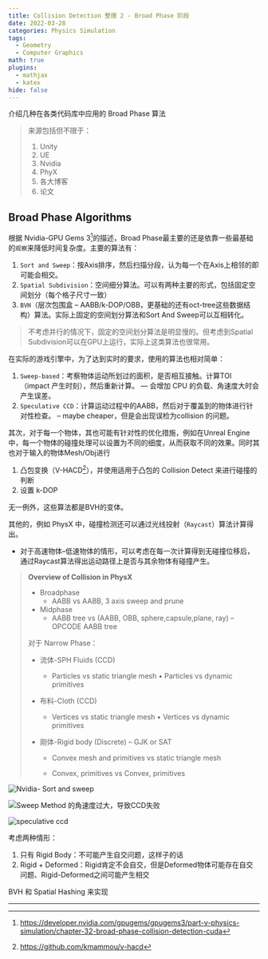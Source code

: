 ```yaml
---
title: Collision Detection 整理 2 - Broad Phase 阶段
date: 2022-03-28
categories: Physics Simulation
tags:
  - Geometry
  - Computer Graphics
math: true
plugins:
  - mathjax
  - katex
hide: false
---
```


介绍几种在各类代码库中应用的 Broad Phase 算法

<!-- more -->

> 来源包括但不限于：
>
> 1. Unity
> 2. UE
> 3. Nvidia
> 4. PhyX
> 5. 各大博客
> 6. 论文

## Broad Phase Algorithms

根据 Nvidia-GPU Gems 3[^1]的描述，Broad Phase最主要的还是依靠一些最基础的`观察`来降低时间复杂度。主要的算法有：

1. `Sort and Sweep`：按Axis排序，然后扫描分段，认为每一个在Axis上相邻的即可能会相交。
2. `Spatial Subdivision`：空间细分算法。可以有两种主要的形式，包括固定空间划分（每个格子尺寸一致）
3. `BVH`（层次包围盒 – AABB/k-DOP/OBB，更基础的还有oct-tree这些数据结构）算法。实际上固定的空间划分算法和Sort And Sweep可以互相转化。

> 不考虑并行的情况下，固定的空间划分算法是明显慢的。但考虑到Spatial Subdivision可以在GPU上运行，实际上这类算法也很常用。

在实际的游戏引擎中，为了达到实时的要求，使用的算法也相对简单：

1. `Sweep-based`：考察物体运动所划过的面积，是否相互接触。计算TOI（impact 产生时刻），然后重新计算。 — 会增加 CPU 的负载、角速度大时会产生误差。
2. `Speculative CCD`：计算运动过程中的AABB，然后对于覆盖到的物体进行针对性检查。 – maybe cheaper，但是会出现误检为collision 的问题。

其次，对于每一个物体，其也可能有针对性的优化措施，例如在Unreal Engine中，每一个物体的碰撞处理可以设置为不同的细度，从而获取不同的效果。同时其也对于输入的物体Mesh/Obj进行

1. 凸包变换（V-HACD[^2]），并使用适用于凸包的 Collision Detect 来进行碰撞的判断
2. 设置 k-DOP

无一例外，这些算法都是BVH的变体。

其他的，例如 PhysX 中，碰撞检测还可以通过光线投射（`Raycast`）算法计算得出。

- 对于高速物体–低速物体的情形，可以考虑在每一次计算得到无碰撞位移后，通过Raycast算法得出运动路径上是否与其余物体有碰撞产生。

> **Overview of Collision in PhysX**
>
> - Broadphase
>   - AABB vs AABB, 3 axis sweep and prune
> - Midphase
>   - AABB tree vs (AABB, OBB, sphere,capsule,plane, ray) – OPCODE AABB tree
>
> 对于 Narrow Phase：
>
> - 流体-SPH Fluids (CCD)
>   - Particles vs static triangle mesh • Particles vs dynamic primitives
>
> - 布料-Cloth (CCD)
>
>   - Vertices vs static triangle mesh • Vertices vs dynamic primitives
>
> - 刚体-Rigid body (Discrete) – GJK or SAT
>
>   - Convex mesh and primitives vs static triangle mesh
>
>   - Convex, primitives vs Convex, primitives



![Nvidia- Sort and sweep](https://developer.nvidia.com/sites/all/modules/custom/gpugems/books/GPUGems3/elementLinks/32fig01.jpg)

![Sweep Method 的角速度过大，导致CCD失败](https://docs.unity3d.com/uploads/Main/SpeculativeCCD1.gif)

![speculative ccd](https://docs.unity3d.com/uploads/Main/SpeculativeCCD2.png)





考虑两种情形：

1. 只有 Rigid Body：不可能产生自交问题，这样子的话
2. Rigid + Deformed：Rigid肯定不会自交，但是Deformed物体可能存在自交问题、Rigid-Deformed之间可能产生相交





BVH 和 Spatial Hashing 来实现









---

[^1]:https://developer.nvidia.com/gpugems/gpugems3/part-v-physics-simulation/chapter-32-broad-phase-collision-detection-cuda
[^2]: https://github.com/kmammou/v-hacd
